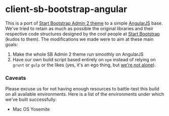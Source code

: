 # client-sb-bootstrap-angular

This is a port of [Start Bootstrap Admin 2 theme](http://startbootstrap.com/template-overviews/sb-admin-2/) to a simple [AngularJS](https://angularjs.org/) base. We've tried to retain as much as possible the original libraries and their respective code structures designed by the cool people at [Start Bootstrap](http://startbootstrap.com/) (kudos to them). The modifications we made were to aim at these main goals:

1. Make the whole SB Admin 2 theme run smoothly on AngularJS
2. Have our own build script based entirely on `npm` instead of relying on `grunt` or `gulp` or the likes (yes, it's an ego thing, but [we're not alone](http://blog.keithcirkel.co.uk/why-we-should-stop-using-grunt/)).

### Caveats

Please excuse us for not having enough resources to battle-test this build on all available environments. Here is a list of the environments under which we've built successfully:

- Mac OS Yosemite